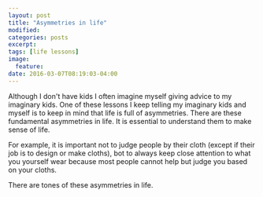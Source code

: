 ```yaml
---
layout: post
title: "Asymmetries in life"
modified:
categories: posts
excerpt:
tags: [life lessons]
image:
  feature:
date: 2016-03-07T08:19:03-04:00
---
```


Although I don't have kids I often imagine myself giving advice to my imaginary kids.
One of these lessons I keep telling my imaginary kids and myself is to keep in mind that life is full of asymmetries.
There are these fundamental asymmetries in life. It is essential to understand them to make sense of life.

For example, it is important not to judge people by their cloth (except if their job is to design or make cloths), bot to always keep close attention to what you yourself wear because most people cannot help but judge you based on your cloths.

There are tones of these asymmetries in life. 
